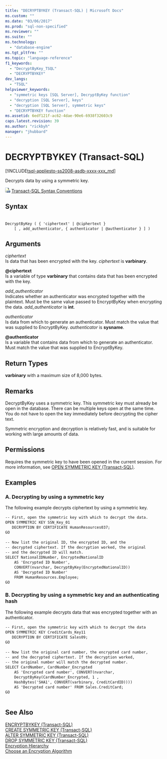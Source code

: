 ```yaml
---
title: "DECRYPTBYKEY (Transact-SQL) | Microsoft Docs"
ms.custom: ""
ms.date: "03/06/2017"
ms.prod: "sql-non-specified"
ms.reviewer: ""
ms.suite: ""
ms.technology: 
  - "database-engine"
ms.tgt_pltfrm: ""
ms.topic: "language-reference"
f1_keywords: 
  - "DecryptByKey_TSQL"
  - "DECRYPTBYKEY"
dev_langs: 
  - "TSQL"
helpviewer_keywords: 
  - "symmetric keys [SQL Server], DecryptByKey function"
  - "decryption [SQL Server], keys"
  - "decryption [SQL Server], symmetric keys"
  - "DECRYPTBYKEY function"
ms.assetid: 6edf121f-ac62-4dae-90e6-6938f32603c9
caps.latest.revision: 39
ms.author: "rickbyh"
manager: "jhubbard"
---
```

# DECRYPTBYKEY (Transact-SQL)
[!INCLUDE[tsql-appliesto-ss2008-asdb-xxxx-xxx_md](../../relational-databases/import-export/includes/tsql-appliesto-ss2008-asdb-xxxx-xxx-md.md)]

  Decrypts data by using a symmetric key.  
  
 ![Topic link icon](../../database-engine/configure/windows/media/topic-link.gif "Topic link icon") [Transact-SQL Syntax Conventions](../../t-sql/language-elements/transact-sql-syntax-conventions-transact-sql.md)  
  
## Syntax  
  
```  
  
DecryptByKey ( { 'ciphertext' | @ciphertext }   
    [ , add_authenticator, { authenticator | @authenticator } ] )  
```  
  
## Arguments  
 *ciphertext*  
 Is data that has been encrypted with the key. *ciphertext* is **varbinary**.  
  
 **@ciphertext**  
 Is a variable of type **varbinary** that contains data that has been encrypted with the key.  
  
 *add_authenticator*  
 Indicates whether an authenticator was encrypted together with the plaintext. Must be the same value passed to EncryptByKey when encrypting the data. *add_authenticator* is **int**.  
  
 *authenticator*  
 Is data from which to generate an authenticator. Must match the value that was supplied to EncryptByKey. *authenticator* is **sysname**.  
  
 **@authenticator**  
 Is a variable that contains data from which to generate an authenticator. Must match the value that was supplied to EncryptByKey.  
  
## Return Types  
 **varbinary** with a maximum size of 8,000 bytes.  
  
## Remarks  
 DecryptByKey uses a symmetric key. This symmetric key must already be open in the database. There can be multiple keys open at the same time. You do not have to open the key immediately before decrypting the cipher text.  
  
 Symmetric encryption and decryption is relatively fast, and is suitable for working with large amounts of data.  
  
## Permissions  
 Requires the symmetric key to have been opened in the current session. For more information, see [OPEN SYMMETRIC KEY &#40;Transact-SQL&#41;](../../t-sql/statements/open-symmetric-key-transact-sql.md).  
  
## Examples  
  
### A. Decrypting by using a symmetric key  
 The following example decrypts ciphertext by using a symmetric key.  
  
```  
-- First, open the symmetric key with which to decrypt the data.  
OPEN SYMMETRIC KEY SSN_Key_01  
   DECRYPTION BY CERTIFICATE HumanResources037;  
GO  
  
-- Now list the original ID, the encrypted ID, and the   
-- decrypted ciphertext. If the decryption worked, the original  
-- and the decrypted ID will match.  
SELECT NationalIDNumber, EncryptedNationalID   
    AS 'Encrypted ID Number',  
    CONVERT(nvarchar, DecryptByKey(EncryptedNationalID))   
    AS 'Decrypted ID Number'  
    FROM HumanResources.Employee;  
GO  
```  
  
### B. Decrypting by using a symmetric key and an authenticating hash  
 The following example decrypts data that was encrypted together with an authenticator.  
  
```  
-- First, open the symmetric key with which to decrypt the data  
OPEN SYMMETRIC KEY CreditCards_Key11  
   DECRYPTION BY CERTIFICATE Sales09;  
GO  
  
-- Now list the original card number, the encrypted card number,  
-- and the decrypted ciphertext. If the decryption worked,   
-- the original number will match the decrypted number.  
SELECT CardNumber, CardNumber_Encrypted   
    AS 'Encrypted card number', CONVERT(nvarchar,  
    DecryptByKey(CardNumber_Encrypted, 1 ,   
    HashBytes('SHA1', CONVERT(varbinary, CreditCardID))))   
    AS 'Decrypted card number' FROM Sales.CreditCard;  
GO  
  
```  
  
## See Also  
 [ENCRYPTBYKEY &#40;Transact-SQL&#41;](../../t-sql/functions/encryptbykey-transact-sql.md)   
 [CREATE SYMMETRIC KEY &#40;Transact-SQL&#41;](../../t-sql/statements/create-symmetric-key-transact-sql.md)   
 [ALTER SYMMETRIC KEY &#40;Transact-SQL&#41;](../../t-sql/statements/alter-symmetric-key-transact-sql.md)   
 [DROP SYMMETRIC KEY &#40;Transact-SQL&#41;](../../t-sql/statements/drop-symmetric-key-transact-sql.md)   
 [Encryption Hierarchy](../../relational-databases/security/encryption/encryption-hierarchy.md)   
 [Choose an Encryption Algorithm](../../relational-databases/security/encryption/choose-an-encryption-algorithm.md)  
  
  